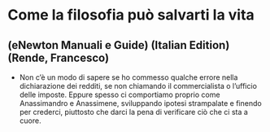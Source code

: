 # Come la filosofia può salvarti la vita
## (eNewton Manuali e Guide) (Italian Edition) (Rende, Francesco)
- Non c’è un modo di sapere se ho commesso qualche errore nella dichiarazione dei redditi, se non chiamando il commercialista o l’ufficio delle imposte. Eppure spesso ci comportiamo proprio come Anassimandro e Anassimene, sviluppando ipotesi strampalate e finendo per crederci, piuttosto che darci la pena di verificare ciò che ci sta a cuore.
